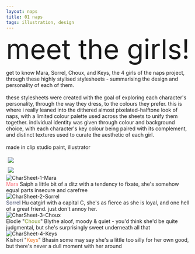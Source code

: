 ```yaml
---
layout: naps
title: 01 naps
tags: illustration, design
---
```


<style>
    .mtgtitle {
        font-style:normal;
        line-height:1;
        font-size:56pt;
        margin:0;
        margin-bottom:18px
    }
@media (min-resolution: 144dpi) and (max-aspect-ratio: 1/1) {
    .mtgtitle {
        font-size: 6rem;
        margin-bottom: 5rem
    }
    .item-title.naps-title {
        font-size: 5rem;
    }
}
</style>

<div class="g-container">
    <div class="g-item header">
        <p class="naps-title outlined mtgtitle">meet the girls!</p>
        <p class="binary outlined">get to know Mara, Sorrel, Choux, and Keys, the 4 girls of the naps project, through these highly stylised stylesheets - summarising the design and personality of each of them. <br><br> these stylesheets were created with the goal of exploring each character's personality, through the way they dress, to the colours they prefer. this is where i really leaned into the dithered almost pixelated-halftone look of naps, with a limited colour palette used across the sheets to unify them together. individual identity was given through colour and background choice, with each character's key colour being paired with its complement, and distinct textures used to curate the aesthetic of each girl. <br><br> made in clip studio paint, illustrator</p>
        <div id="mtgGallery" class="navbuttons" style="position:relative;left:unset;flex-flow:row">
            <div class="button naps roundicon" id="previousItem" title="previous" style="padding:0.33rem;border-radius:0.33rem">
                <img src="/assets/site/up.svg">
            </div>
            <div class="button naps roundicon" id="nextItem" title="next" style="padding:0.33rem;border-radius:0.33rem">
                <img src="/assets/site/down.svg">
            </div>
        </div>
    </div>
    <div class="g-item" style="flex-flow:row">
        <div class="g-gallery" id="mtgGallery">
            <div class="g-gallery-item" id="mainScroller">
                <img src="/assets/naps/meet-the-girls/CharSheet-1-Mara.png" alt="CharSheet-1-Mara" class="clickable naps-img">
                <div class="gallery-text">
                    <span class="item-title naps-title outlined"><span style="color:#f96b75">Mara</span> Saiph</span>
                    <span class="item-subtitle binary outlined">a little bit of a ditz with a tendency to fixate, she's somehow equal parts insecure and carefree</span>
                </div>
            </div>
            <div class="g-gallery-item">
                <img src="/assets/naps/meet-the-girls/CharSheet-2-Sorrel.png" alt="CharSheet-2-Sorrel" class="clickable naps-img">
                <div class="gallery-text">
                    <span class="item-title naps-title outlined"><span style="color:#364165">Sorrel</span> Hu</span>
                    <span class="item-subtitle binary outlined">catgirl with a capital C, she's as fierce as she is loyal, and one hell of a great friend. just don't annoy her.</span>
                </div>
            </div>
            <div class="g-gallery-item">
                <img src="/assets/naps/meet-the-girls/CharSheet-3-Choux.png" alt="CharSheet-3-Choux" class="clickable naps-img">
                <div class="gallery-text">
                    <span class="item-title naps-title outlined">Elodie "<span style="color:#7e9627">Choux</span>" Blythe</span>
                    <span class="item-subtitle binary outlined">aloof, moody & quiet - you'd think she'd be quite judgmental, but she's surprisingly sweet underneath all that</span>
                </div>
            </div>
            <div class="g-gallery-item">
                <img src="/assets/naps/meet-the-girls/CharSheet-4-Keys.png" alt="CharSheet-4-Keys" class="clickable naps-img">
                <div class="gallery-text">
                    <span class="item-title naps-title outlined">Kishori "<span style="color:#f07d2c">Keys</span>" Bhasin</span>
                    <span class="item-subtitle binary outlined">some may say she's a little too silly for her own good, but there's never a dull moment with her around</span>
                </div>
            </div>
        </div>
    </div>
</div>
<div class="bg-gallery" id="backgroundScroller" style="width:100%;position:absolute;top:0;margin:0;z-index:-1">
    <div class="bg-gallery-item" style="padding:0;height:100svh;position:relative">
        <img src="/assets/naps/meet-the-girls/mara-backdrop.png" style="width:auto;height:auto;position:absolute;bottom:-96px;left:0;image-rendering:pixelated">
    </div>
    <div class="bg-gallery-item" style="padding:0;height:100svh;position:relative">
        <img src="/assets/naps/meet-the-girls/sorrel-backdrop.png" style="width:auto;height:auto;position:absolute;bottom:-96px;left:0;image-rendering:pixelated">
    </div>
    <div class="bg-gallery-item" style="padding:0;height:100svh;position:relative">
        <img src="/assets/naps/meet-the-girls/choux-backdrop.png" style="width:auto;height:auto;position:absolute;bottom:-96px;left:0;image-rendering:pixelated">
    </div>
    <div class="bg-gallery-item" style="padding:0;height:100svh;position:relative">
        <img src="/assets/naps/meet-the-girls/keys-backdrop.png" style="width:auto;height:auto;position:absolute;bottom:0;left:0;image-rendering:pixelated">
    </div>
</div>

<script>
const gallery = document.querySelector('.g-gallery');
const firstItem = document.getElementById("mainScroller");
const backgroundScroller = document.getElementById("backgroundScroller");
backgroundScroller.style.backfaceVisibility = `hidden`;
gallery.addEventListener('scroll', () => {
    const topPosition = firstItem.getBoundingClientRect().top;
    backgroundScroller.style.transform = `translate3d(0, ${topPosition}px, 0)`;
});

document.addEventListener('DOMContentLoaded', function() {
    const galleries = document.querySelectorAll('.navbuttons');

    galleries.forEach(nav => {
        const navId = nav.id;
        const gallery = document.querySelector(`.g-gallery[id="${navId}"]`);
        if (!gallery) return;

        const prevBtn = nav.querySelector(`#previousItem${navId.replace('mtgGallery', '')}`);
        const nextBtn = nav.querySelector(`#nextItem${navId.replace('mtgGallery', '')}`);

        function getCurrentItemIndex() {
            const items = Array.from(gallery.children);
            let closestIndex = 0;
            let closestDistance = Infinity;
            items.forEach((item, index) => {
                const itemTop = item.offsetTop;
                const distance = Math.abs(gallery.scrollTop - itemTop);
                if (distance < closestDistance) {
                    closestDistance = distance;
                    closestIndex = index;
                }
            });
            return closestIndex;
        }

        function scrollToItem(index) {
            const items = gallery.children;
            const targetItem = items[index];
            if (targetItem) {
                gallery.scrollTo({
                    top: targetItem.offsetTop,
                    behavior: 'smooth'
                });
                updateButtonVisibility(index, items.length);
            }
        }

        function updateButtonVisibility(currentIndex, totalItems) {
            if (currentIndex === 0) {
                prevBtn.style.visibility = 'hidden';
            } else {
                prevBtn.style.visibility = 'visible';
            }

            if (currentIndex === totalItems - 1) {
                nextBtn.style.visibility = 'hidden';
            } else {
                nextBtn.style.visibility = 'visible';
            }
        }

        prevBtn.addEventListener('click', function() {
            const currentIndex = getCurrentItemIndex();
            if (currentIndex > 0) {
                scrollToItem(currentIndex - 1);
            }
        });

        nextBtn.addEventListener('click', function() {
            const currentIndex = getCurrentItemIndex();
            if (currentIndex < gallery.children.length - 1) {
                scrollToItem(currentIndex + 1);
            }
        });

        let isScrolling;
        gallery.addEventListener('scroll', function() {
            window.clearTimeout(isScrolling);
            isScrolling = setTimeout(function() {
                const currentIndex = getCurrentItemIndex();
                updateButtonVisibility(currentIndex, gallery.children.length);
            }, 100);
        });

        const initialIndex = getCurrentItemIndex();
        updateButtonVisibility(initialIndex, gallery.children.length);
    });
});
</script>
